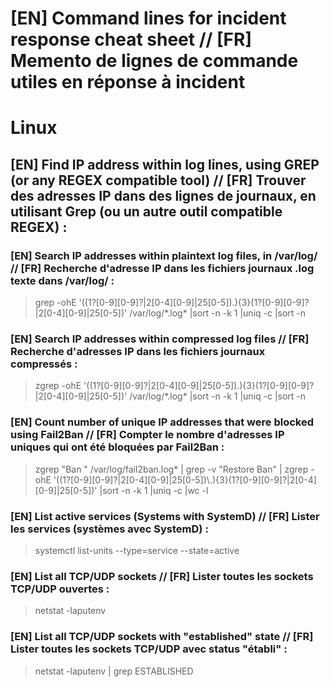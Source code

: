 # [EN] Command lines for incident response cheat sheet // [FR] Memento de lignes de commande utiles en réponse à incident

# Linux 

## [EN] Find IP address within log lines, using GREP (or any REGEX compatible tool) // [FR] Trouver des adresses IP dans des lignes de journaux, en utilisant Grep (ou un autre outil compatible REGEX) :

### [EN] Search IP addresses within plaintext log files, in /var/log/ // [FR] Recherche d'adresse IP dans les fichiers journaux .log texte dans /var/log/ :
 > grep -ohE '((1?[0-9][0-9]?|2[0-4][0-9]|25[0-5])\.){3}(1?[0-9][0-9]?|2[0-4][0-9]|25[0-5])' /var/log/\*.log\* |sort -n -k 1 |uniq -c |sort -n

### [EN] Search IP addresses within compressed log files // [FR] Recherche d'adresses IP dans les fichiers journaux compressés :
> zgrep -ohE '((1?[0-9][0-9]?|2[0-4][0-9]|25[0-5])\.){3}(1?[0-9][0-9]?|2[0-4][0-9]|25[0-5])' /var/log/\*.log\* |sort -n -k 1 |uniq -c |sort -n

### [EN] Count number of unique IP addresses that were blocked using Fail2Ban // [FR] Compter le nombre d'adresses IP uniques qui ont été bloquées par Fail2Ban :
> zgrep "Ban " /var/log/fail2ban.log* | grep -v "Restore Ban"  |  zgrep -ohE '((1?[0-9][0-9]?|2[0-4][0-9]|25[0-5])\\.){3}(1?[0-9][0-9]?|2[0-4][0-9]|25[0-5])'   |sort -n -k 1 |uniq -c |wc -l

### [EN] List active services (Systems with SystemD) // [FR] Lister les services (systèmes avec SystemD) :
> systemctl list-units --type=service --state=active

### [EN] List all TCP/UDP sockets // [FR] Lister toutes les sockets TCP/UDP ouvertes :
> netstat -laputenv

### [EN] List all TCP/UDP sockets with "established" state // [FR] Lister toutes les sockets TCP/UDP avec status "établi" :
> netstat -laputenv | grep ESTABLISHED



